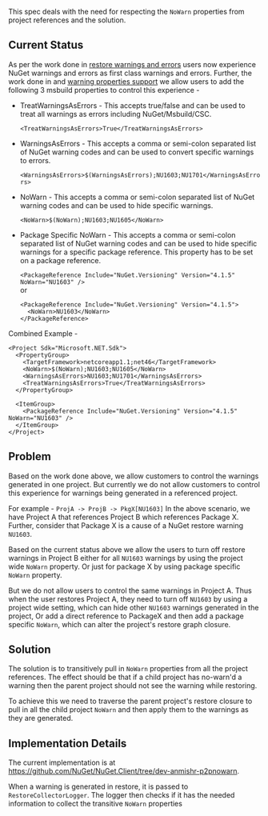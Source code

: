 This spec deals with the need for respecting the `NoWarn` properties from project references and the solution.

## Current Status

As per the work done in [restore warnings and errors](https://github.com/NuGet/Home/wiki/Restore-errors-and-warnings) users now experience NuGet warnings and errors as first class warnings and errors. Further, the work done in and [warning properties support](https://github.com/NuGet/Home/wiki/Improved-NuGet-warnings) we allow users to add the following 3 msbuild properties to control this experience -

* TreatWarningsAsErrors - This accepts true/false and can be used to treat all warnings as errors including NuGet/Msbuild/CSC.

  `<TreatWarningsAsErrors>True</TreatWarningsAsErrors>`

* WarningsAsErrors - This accepts a comma or semi-colon separated list of NuGet warning codes and can be used to convert specific warnings to errors.

  `<WarningsAsErrors>$(WarningsAsErrors);NU1603;NU1701</WarningsAsErrors>`

* NoWarn - This accepts a comma or semi-colon separated list of NuGet warning codes and can be used to hide specific warnings.

  `<NoWarn>$(NoWarn);NU1603;NU1605</NoWarn>`

* Package Specific NoWarn - This accepts a comma or semi-colon separated list of NuGet warning codes and can be used to hide specific warnings for a specific package reference. This property has to be set on a package reference.

  `<PackageReference Include="NuGet.Versioning" Version="4.1.5" NoWarn="NU1603" />`
  <br/>   or<br/>
  ```
  <PackageReference Include="NuGet.Versioning" Version="4.1.5">
    <NoWarn>NU1603</NoWarn>
  </PackageReference>
  ```


Combined Example - 
```
<Project Sdk="Microsoft.NET.Sdk">
  <PropertyGroup>
    <TargetFramework>netcoreapp1.1;net46</TargetFramework>
    <NoWarn>$(NoWarn);NU1603;NU1605</NoWarn>
    <WarningsAsErrors>NU1603;NU1701</WarningsAsErrors>
    <TreatWarningsAsErrors>True</TreatWarningsAsErrors>
  </PropertyGroup>

  <ItemGroup>
    <PackageReference Include="NuGet.Versioning" Version="4.1.5" NoWarn="NU1603" />
  </ItemGroup>
</Project>
```

## Problem

Based on the work done above, we allow customers to control the warnings generated in one project. But currently we do not allow customers to control this experience for warnings being generated in a referenced project.

For example - `ProjA -> ProjB -> PkgX[NU1603]`
In the above scenario, we have Project A that references Project B which references Package X. Further, consider that Package X is a cause of a NuGet restore warning `NU1603`.

Based on the current status above we allow the users to turn off restore warnings in Project B either for all `NU1603` warnings by using the project wide `NoWarn` property. Or just for package X by using package specific `NoWarn` property.

But we do not allow users to control the same warnings in Project A. Thus when the user restores Project A, they need to turn off `NU1603` by using a project wide setting, which can hide other `NU1603` warnings generated in the project, Or add a direct reference to PackageX and then add a package specific `NoWarn`, which can alter the project's restore graph closure.


## Solution

The solution is to transitively pull in `NoWarn` properties from all the project references. The effect should be that if a child project has no-warn'd a warning then the parent project should not see the warning while restoring.

To achieve this we need to traverse the parent project's restore closure to pull in all the child project `NoWarn` and then apply them to the warnings as they are generated. 

## Implementation Details 

The current implementation is at https://github.com/NuGet/NuGet.Client/tree/dev-anmishr-p2pnowarn.

When a warning is generated in restore, it is passed to `RestoreCollectorLogger`. The logger then checks if it has the needed information to collect the transitive `NoWarn` properties 